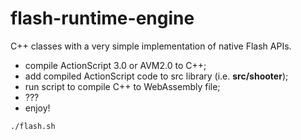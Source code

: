 # flash-runtime-engine

C++ classes with a very simple implementation of native Flash APIs.

- compile ActionScript 3.0 or AVM2.0 to C++;
- add compiled ActionScript code to src library (i.e. **src/shooter**);
- run script to compile C++ to WebAssembly file;
- ???
- enjoy!

```bash
./flash.sh
```
